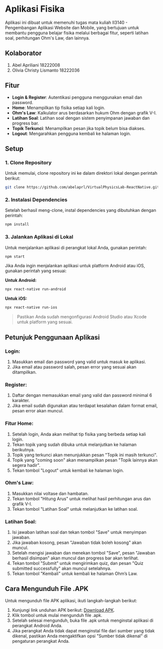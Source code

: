 # Aplikasi Fisika

Aplikasi ini dibuat untuk memenuhi tugas mata kuliah II3140 - Pengembangan Aplikasi Website dan Mobile, yang bertujuan untuk membantu pengguna belajar fisika melalui berbagai fitur, seperti latihan soal, perhitungan Ohm's Law, dan lainnya.

## Kolaborator
1. Abel Apriliani 18222008  
2. Olivia Christy Lismanto 18222036

## Fitur

- **Login & Register**: Autentikasi pengguna menggunakan email dan password.
- **Home**: Menampilkan tip fisika setiap kali login.
- **Ohm's Law**: Kalkulator arus berdasarkan hukum Ohm dengan grafik V-I.
- **Latihan Soal**: Latihan soal dengan sistem penyimpanan jawaban dan progress bar.
- **Topik Terkunci**: Menampilkan pesan jika topik belum bisa diakses.
- **Logout**: Mengarahkan pengguna kembali ke halaman login.

## Setup

### 1. Clone Repository

Untuk memulai, clone repository ini ke dalam direktori lokal dengan perintah berikut:

```bash
git clone https://github.com/abelaprl/VirtualPhysicsLab-ReactNative.git
```

### 2. Instalasi Dependencies

Setelah berhasil meng-clone, instal dependencies yang dibutuhkan dengan perintah:

```bash
npm install
```

### 3. Jalankan Aplikasi di Lokal

Untuk menjalankan aplikasi di perangkat lokal Anda, gunakan perintah:

```bash
npm start
```

Jika Anda ingin menjalankan aplikasi untuk platform Android atau iOS, gunakan perintah yang sesuai:

**Untuk Android:**

```bash
npx react-native run-android
```

**Untuk iOS:**

```bash
npx react-native run-ios
```

> Pastikan Anda sudah mengonfigurasi Android Studio atau Xcode untuk platform yang sesuai.

## Petunjuk Penggunaan Aplikasi

### Login:

1. Masukkan email dan password yang valid untuk masuk ke aplikasi.
2. Jika email atau password salah, pesan error yang sesuai akan ditampilkan.

### Register:

1. Daftar dengan memasukkan email yang valid dan password minimal 6 karakter.
2. Jika email sudah digunakan atau terdapat kesalahan dalam format email, pesan error akan muncul.

### Fitur Home:

1. Setelah login, Anda akan melihat tip fisika yang berbeda setiap kali login.
2. Tekan topik yang sudah dibuka untuk melanjutkan ke halaman berikutnya.
3. Topik yang terkunci akan menunjukkan pesan "Topik ini masih terkunci".
4. Topik yang "coming soon" akan menampilkan pesan "Topik lainnya akan segera hadir".
5. Tekan tombol "Logout" untuk kembali ke halaman login.

### Ohm's Law:

1. Masukkan nilai voltase dan hambatan.
2. Tekan tombol "Hitung Arus" untuk melihat hasil perhitungan arus dan grafik V-I.
3. Tekan tombol "Latihan Soal" untuk melanjutkan ke latihan soal.

### Latihan Soal:

1. Isi jawaban latihan soal dan tekan tombol "Save" untuk menyimpan jawaban.
2. Jika jawaban kosong, pesan "Jawaban tidak boleh kosong" akan muncul.
3. Setelah mengisi jawaban dan menekan tombol "Save", pesan "Jawaban berhasil disimpan" akan muncul dan progress bar akan terlihat.
4. Tekan tombol "Submit" untuk mengirimkan quiz, dan pesan "Quiz submitted successfully" akan muncul setelahnya.
5. Tekan tombol "Kembali" untuk kembali ke halaman Ohm’s Law.

## Cara Mengunduh File .APK

Untuk mengunduh file APK aplikasi, ikuti langkah-langkah berikut:

1. Kunjungi link unduhan APK berikut: [Download APK](https://expo.dev/accounts/anaksti/projects/pawm-uas/builds/0a4045be-a000-42aa-9505-8fd3b8f7b8fc).
2. Klik tombol untuk mulai mengunduh file .apk.
3. Setelah selesai mengunduh, buka file .apk untuk menginstal aplikasi di perangkat Android Anda.
4. Jika perangkat Anda tidak dapat menginstal file dari sumber yang tidak dikenal, pastikan Anda mengaktifkan opsi "Sumber tidak dikenal" di pengaturan perangkat Anda.
